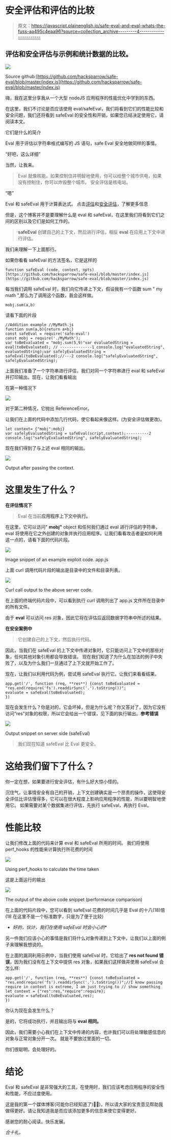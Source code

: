 # 安全评估和评估的比较

> 原文：<https://javascript.plainenglish.io/safe-eval-and-eval-whats-the-fuss-aa495c4eaa96?source=collection_archive---------4----------------------->

## 评估和安全评估与示例和统计数据的比较。

![](img/1fb3e4266b327c133b52377843d248cd.png)

Source github:[https://github.com/hacksparrow/safe-eval/blob/master/index.js](https://github.com/hacksparrow/safe-eval/blob/master/index.js)

嗨，我在这里分享我从一个大型 nodeJS 应用程序的性能优化中学到的东西。

在这里，我们不讨论是否应该使用 eval/safeEval，我们将看到它们的性能比较和安全问题，我们还将看到 safeEval 的安全性和开销，如果您已经决定使用它，请阅读本文。

它们是什么的简介

Eval 用于评估以字符串格式编写的 JS 语句，safe Eval 安全地做同样的事情。

“好吧，这么详细”

当然，让我来。

> Eval 就像核能，如果控制住并明智地使用，你可以给整个城市供电，如果没有控制住，你可以炸毁整个城市。
> 安全评估是核电站。

“嗯”

Eval 和 safeEval 用于计算表达式。
点击[评估](https://developer.mozilla.org/en-US/docs/Web/JavaScript/Reference/Global_Objects/eval)和[安全评估](https://www.npmjs.com/package/safe-eval)，了解更多信息

但是，这个博客并不是要理解什么是 eval 和 safeEval，在这里我们将看到它们之间的区别以及它们是如何工作的。

> **safeEval** 创建自己的上下文，然后进行评估，相反 **eval** 在应用上下文中进行评估。

我们来理解一下上面那行。

如果你看看 safeEval 的方法签名，它是这样的

```
function safeEval (code, context, opts)[https://github.com/hacksparrow/safe-eval/blob/master/index.js](https://github.com/hacksparrow/safe-eval/blob/master/index.js)
```

每当我们调用 safeEval 时，我们向它传递上下文，假设我有一个函数 sum " my math ",那么为了调用这个函数，我会这样做。

```
mobj.sum(a,b)
```

请看下面的片段

```
//Addition example //MyMath.js
function sum(a,b){return a+b;}
const safeEval = require('safe-eval')
const mobj = require('./MyMath');
var toBeEvaluated = "mobj.sum(5,9)"var evaluatedString = eval(toBeEvaluated); // --------------1 console.log("evaluatedString", evaluatedString);var safelyEvaluatedString = safeEval(toBeEvaluated);//---2 console.log("safelyEvaluatedString", safelyEvaluatedString);
```

上面我们准备了一个字符串进行评估，我们对同一个字符串进行 eval 和 safeEval 并打印输出。现在，让我们看看输出

在第一种情况下

![](img/c9fa3b02a2f3baf6221d287277d3a24a.png)

对于第二种情况，它抛出 ReferenceError。

让我们在上面的代码中添加几行代码，使它看起来像这样。(为安全评估做更改)。

```
let context= {"mobj":mobj}
var safelyEvaluatedString = safeEval(script,context);----------2
console.log("safelyEvaluatedString", safelyEvaluatedString);
```

现在我们得到了与上述 eval 相同的输出。

![](img/ea5dad6513ff36dd7a7779291f2aabd1.png)

Output after passing the context.

# **这里发生了什么？**

**在评估情况下**

> Eval 在当前**应用程序上下文中执行。**

在这里，它可以访问" **mobj"** object 和任何我们通过 eval 进行评估的字符串，eval 将使用在它之外创建的对象并执行应用程序。让我们看看攻击者是如何利用这一点的，请看下面的代码片段。

![](img/047e18844380641bcf0148c6c5b0185b.png)

Image snippet of an example exploit code. app.js

上面 curl 调用代码片段的输出是目录中的文件和目录列表。

![](img/b8ad34fd21abd7fb84724ba4acd8e80a.png)

Curl call output to the above server code.

在上面的终端代码片段中，可以看到执行 curl 调用列出了 app.js 文件所在目录中的所有文件。

由于 **eval** 可以访问 res 对象，因此它将在评估后返回数据字符串中所述的结果。

**在安全案例中**

> 它创建自己的上下文，然后执行代码。

因此，当我们在 safeEval 的上下文中传递对象时，它只能访问上下文中的那些对象，任何其他对象引用都会导致错误。
现在我们知道了为什么在加法的例子中失败了，以及为什么我们一旦通过了上下文就开始工作了。

现在，让我们以利用代码为例，尝试用 safeEval 执行它。让我们来看看结果。

```
app.get('/', function (req, **res**) {const toBeEvaluated = "res.end(require('fs').readdirSync('.').toString())";
evaluate = safeEval(toBeEvaluated);
})
```

现在会发生什么？你是对的，它会坏掉，但是为什么呢？你又答对了，因为它没有访问“res”对象的权限，所以它会给出一个错误，见下面的执行输出。**参考错误**

![](img/fd622530461113da09653d7c101bbef8.png)

Output snippet on server side (safeEval)

> 我们现在知道 safeEval 比 Eval 更安全。

# 这给我们留下了什么？

你一定在想，如果要进行安全评估，有什么好大惊小怪的。

沉住气，让事情安全有自己的开销，上下文创建确实是一个昂贵的操作，这使得安全评估比评估慢得多，它可以在很大程度上影响应用程序的性能，所以要明智地使用它。
如果需要对某个数据集进行评估，先执行 safeEval，再执行 Eval。

# 性能比较

让我们修改上面的代码来计算 eval 和 safeEval 所用的时间。
我们将使用 perf_hooks 的性能来计算执行所花费的时间

![](img/1ab5a6b7d30f1942454b9bb8ef114112.png)

Using perf_hooks to calculate the time taken

这是上面运行的输出

![](img/bce4ff884f15959a5639d159b5fdcd17.png)

The output of the above code snippet (performance comparison)

在上面的代码片段中，您可以看到 safeEval 花费的时间几乎是 Eval 的十八(18)倍(18 在这里不是一个标准数字，只是为了便于比较)

*   *好的，伙计，我们在使用 safeEval 时会小心的**

另一件我们应该小心的事情是我们将什么对象传递到上下文中，让我们以上面的例子来理解我想说的。

在上面的漏洞利用示例中，当我们使用 safeEval 时，它给出了 **res not found 错误**，因为我们没有在上下文中提供 res 对象，如果我们这样做并使用 safeEval 会怎么样:

```
app.get('/', function (req, **res**) {const toBeEvaluated = "res.end(require('fs').readdirSync('.').toString())";//I know passing require in context is extreme, I am just trying to // show something let context = {"res":res,"require":require}; 
evaluate = safeEval(toBeEvaluated,res);
})
```

你认为现在会发生什么？

是的，它将成功执行，并且输出将与 **eval 相同。**

因此，我们需要小心我们在上下文中传递的内容，也许我们可以将处理敏感信息的对象与正常对象分开一次。
就是不要放过里面的一切。

你们很聪明，会处理好的。

# 结论

Eval 和 safeEval 是非常强大的工具，在使用时，我们应该考虑应用程序的安全性和性能，不应过度使用。

这是我的第一个媒体博客(可能你已经知道了)🤞🏽)，所以请大家的宝贵意见帮助我做得更好。请让我知道我是否应该添加更多的信息来使它变得更好。

感谢您的耐心阅读。快乐发展。

*合十礼。*